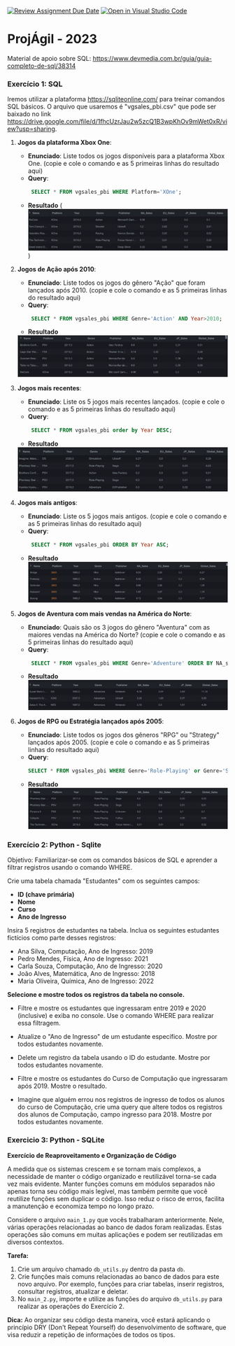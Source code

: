 [![Review Assignment Due Date](https://classroom.github.com/assets/deadline-readme-button-24ddc0f5d75046c5622901739e7c5dd533143b0c8e959d652212380cedb1ea36.svg)](https://classroom.github.com/a/GsJsnvSu)
[![Open in Visual Studio Code](https://classroom.github.com/assets/open-in-vscode-718a45dd9cf7e7f842a935f5ebbe5719a5e09af4491e668f4dbf3b35d5cca122.svg)](https://classroom.github.com/online_ide?assignment_repo_id=11573602&assignment_repo_type=AssignmentRepo)
# ProjÁgil - 2023

Material de apoio sobre SQL: https://www.devmedia.com.br/guia/guia-completo-de-sql/38314

### Exercício 1: SQL

Iremos utilizar a plataforma https://sqliteonline.com/ para treinar comandos SQL básicos. O arquivo que usaremos é "vgsales_pbi.csv" que pode ser baixado no link https://drive.google.com/file/d/1fhcUzrJau2w5zcQ1B3wpKhOv9mWet0xR/view?usp=sharing.

1. **Jogos da plataforma Xbox One**:
   - **Enunciado**: Liste todos os jogos disponíveis para a plataforma Xbox One. (copie e cole o comando e as 5 primeiras linhas do resultado aqui)
   - **Query**:
     ```sql
      SELECT * FROM vgsales_pbi WHERE Platform='XOne';
     ```
   - **Resultado**
   (![Alt text](Prints_tabelas/tabela-exe-1.jpeg))

2. **Jogos de Ação após 2010**:
   - **Enunciado**: Liste todos os jogos do gênero "Ação" que foram lançados após 2010.  (copie e cole o comando e as 5 primeiras linhas do resultado aqui)
   - **Query**:
     ```sql
      SELECT * FROM vgsales_pbi WHERE Genre='Action' AND Year>2010;
     ```
   - **Resultado**
    <img src="Prints_tabelas/tabela-2.jpeg" alt="Tabela 2">





3. **Jogos mais recentes**:
   - **Enunciado**: Liste os 5 jogos mais recentes lançados.  (copie e cole o comando e as 5 primeiras linhas do resultado aqui)
   - **Query**:
     ```sql
      SELECT * FROM vgsales_pbi order by Year DESC; 
     ```
   - **Resultado**
    <img src="Prints_tabelas/tabela-3.jpeg" alt="Tabela 3">


4. **Jogos mais antigos**:
   - **Enunciado**: Liste os 5 jogos mais antigos.  (copie e cole o comando e as 5 primeiras linhas do resultado aqui)
   - **Query**:
     ```sql
      SELECT * FROM vgsales_pbi ORDER BY Year ASC; 
     ```
   - **Resultado**
       <img src="Prints_tabelas/tabela-4.jpeg" alt="Tabela 4">

    


5. **Jogos de Aventura com mais vendas na América do Norte**:
   - **Enunciado**: Quais são os 3 jogos do gênero "Aventura" com as maiores vendas na América do Norte?  (copie e cole o comando e as 5 primeiras linhas do resultado aqui)
   - **Query**:
     ```sql
      SELECT * FROM vgsales_pbi WHERE Genre='Adventure' ORDER BY NA_sales DESC limit 3;
     ```
   - **Resultado**
       <img src="Prints_tabelas/tabela-5.jpeg" alt="Tabela 5">




	 
6. **Jogos de RPG ou Estratégia lançados após 2005**:
   - **Enunciado**: Liste todos os jogos dos gêneros "RPG" ou "Strategy" lançados após 2005.  (copie e cole o comando e as 5 primeiras linhas do resultado aqui)
   - **Query**:
     ```sql
     SELECT * FROM vgsales_pbi WHERE Genre='Role-Playing' or Genre='Strategy' AND Year>2005; 
     ```
   - **Resultado**
     <img src="Prints_tabelas/Tabel-6.jpeg" alt="Tabela 6">





    



    



### Exercício 2: Python - Sqlite

Objetivo: Familiarizar-se com os comandos básicos de SQL e aprender a filtrar registros usando o comando WHERE.

Crie uma tabela chamada "Estudantes" com os seguintes campos:

- **ID (chave primária)**
- **Nome**
- **Curso**
- **Ano de Ingresso**

Insira 5 registros de estudantes na tabela. Inclua os seguintes estudantes fictícios como parte desses registros:

- Ana Silva, Computação, Ano de Ingresso: 2019
- Pedro Mendes, Física, Ano de Ingresso: 2021
- Carla Souza, Computação, Ano de Ingresso: 2020
- João Alves, Matemática, Ano de Ingresso: 2018
- Maria Oliveira, Química, Ano de Ingresso: 2022
 
**Selecione e mostre todos os registros da tabela no console.**

- Filtre e mostre os estudantes que ingressaram entre 2019 e 2020 (inclusive) e exiba no console. Use o comando WHERE para realizar essa filtragem.

- Atualize o "Ano de Ingresso" de um estudante específico. Mostre por todos estudantes novamente.

- Delete um registro da tabela usando o ID do estudante. Mostre por todos estudantes novamente.

- Filtre e mostre os estudantes do Curso de Computação que ingressaram após 2019. Mostre o resultado.

- Imagine que alguém errou nos registros de ingresso de todos os alunos do curso de Computação, crie uma query que altere todos os registros dos alunos de Computação, campo ingresso para 2018. Mostre por todos estudantes novamente.




### Exercicio 3: Python - SQLite

**Exercício de Reaproveitamento e Organização de Código**

A medida que os sistemas crescem e se tornam mais complexos, a necessidade de manter o código organizado e reutilizável torna-se cada vez mais evidente. Manter funções comuns em módulos separados não apenas torna seu código mais legível, mas também permite que você reutilize funções sem duplicar o código. Isso reduz o risco de erros, facilita a manutenção e economiza tempo no longo prazo.

Considere o arquivo `main_1.py` que vocês trabalharam anteriormente. Nele, várias operações relacionadas ao banco de dados foram realizadas. Estas operações são comuns em muitas aplicações e podem ser reutilizadas em diversos contextos.

**Tarefa:** 

1. Crie um arquivo chamado `db_utils.py` dentro da pasta `db`.
2. Crie funções mais comuns relacionadas ao banco de dados para este novo arquivo. Por exemplo, funções para criar tabelas, inserir registros, consultar registros, atualizar e deletar.
3. No `main_2.py`, importe e utilize as funções do arquivo `db_utils.py` para realizar as operações do Exercício 2.

**Dica:** Ao organizar seu código desta maneira, você estará aplicando o princípio DRY (Don't Repeat Yourself) do desenvolvimento de software, que visa reduzir a repetição de informações de todos os tipos.